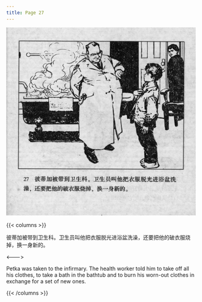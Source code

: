 ```yaml
---
title: Page 27
---
```


![biao page](./../../images/biao/seifert0726_biao_0031_027.jpg)

{{< columns >}}

彼蒂加被带到卫生科。卫生员叫他把衣服脱光进浴盆洗澡，还要把他的破衣服烧掉，换一身新的。

<--->

Petka was taken to the infirmary. The health worker told him to take off all his clothes, to take a bath in the bathtub and to burn his worn-out clothes in exchange for a set of new ones.

{{< /columns >}}
